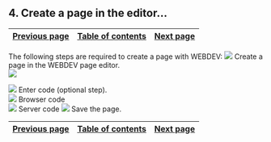 
## 4. Create a page in the editor...
			

| [Previous page](../Concepts_WB/1410087114.md) | [Table of contents](../Concepts_WB/1410087102.md) | [Next page](../Concepts_WB/1410087116.md) |
| --- | --- | --- |



<a name="NOTE1"></a>
<a name="NOTE1_1"></a>
The following steps are required to create a page with WEBDEV:
![](https://doc.pcsoft.fr/en-US/images/image.awp?langid=3&name=CERCLE1.gif) Create a page in the WEBDEV page editor.<br>![](https://doc.pcsoft.fr/en-US/images/image.awp?langid=3&name=P2_Je%20cr%E9e%20une%20page%20sous%20l'%E9diteur%20-%20HC%20N%B0001.gif&type=thumb)

![](https://doc.pcsoft.fr/en-US/images/image.awp?langid=3&name=CERCLE2.gif) Enter code (optional step).<br>![](https://doc.pcsoft.fr/en-US/images/image.awp?langid=3&name=P2_Je%20cr%E9e%20une%20page%20sous%20l'%E9diteur%20-%20code%20-%20HC%20N%B0001.gif&type=thumb)
Browser code<br>![](https://doc.pcsoft.fr/en-US/images/image.awp?langid=3&name=P2_Je%20cr%E9e%20une%20page%20sous%20l'%E9diteur%20-%20code%20-%20HC%20N%B0002.gif&type=thumb)
Server code
![](https://doc.pcsoft.fr/en-US/images/image.awp?langid=3&name=CERCLE3.gif) Save the page.

| [Previous page](../Concepts_WB/1410087114.md) | [Table of contents](../Concepts_WB/1410087102.md) | [Next page](../Concepts_WB/1410087116.md) |
| --- | --- | --- |




